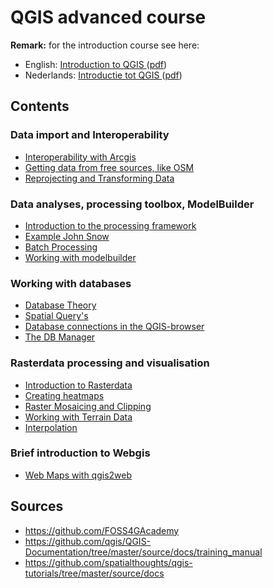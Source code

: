 QGIS advanced course
====

**Remark:** for the introduction course see here:

- English: [Introduction to QGIS ](intro/postgis-qgis-training.en.html) ([pdf](intro/postgis-qgis-training.en.pdf))
- Nederlands: [Introductie tot QGIS ](intro/postgis-qgis-training.nl.html) ([pdf](intro/postgis-qgis-training.nl.pdf))



Contents
-----

### Data import and Interoperability 
* [Interoperability with Arcgis](task/interop_arcgis.md)
* [Getting data from free sources,  like OSM](task/preparing_data.md)
* [Reprojecting and Transforming Data](task/reproject_transform.md)

### Data analyses, processing toolbox, ModelBuilder
* [Introduction to the processing framework](task/intro_processing.md)
* [Example John Snow](task/john_snow.md)
* [Batch Processing](task/batch_processing.md)
* [Working with modelbuilder](task/processing_graphical_modeler.md)

### Working with databases 
* [Database Theory](task/RDBMS.md)
* [Spatial Query's](task/spatial_queries.md)
* [Database connections in the QGIS-browser](task/db_browser.md)
* [The DB Manager](task/db_manager.md)

###  Rasterdata processing and visualisation
* [Introduction to Rasterdata](task/intro_raster.md)
* [Creating heatmaps](task/creating_heatmaps.md)
* [Raster Mosaicing and Clipping](task/raster_mosaicing_and_clipping.md)
* [Working with Terrain Data](task/working_with_terrain.md)
* [Interpolation](task/interpolation_cross.md)

###  Brief introduction to Webgis
* [Web Maps with qgis2web](task/webmaps_with_qgis2web.md)

Sources
-----
- https://github.com/FOSS4GAcademy
- https://github.com/qgis/QGIS-Documentation/tree/master/source/docs/training_manual 
- https://github.com/spatialthoughts/qgis-tutorials/tree/master/source/docs 


